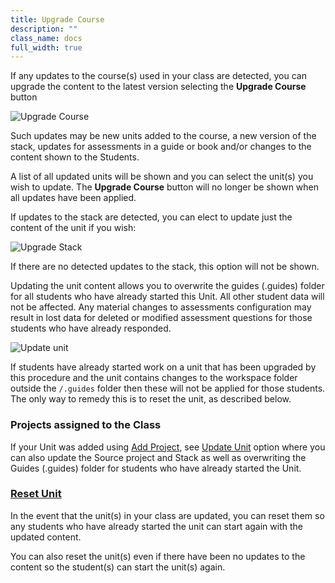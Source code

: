 ```yaml
---
title: Upgrade Course
description: ""
class_name: docs
full_width: true
---
```


If any updates to the course(s) used in your class are detected, you can upgrade the content to the latest version selecting the **Upgrade Course** button

<img alt="Upgrade Course" src="/img/docs/class_administration/upgradecourse.png" class="simple"/>

Such updates may be new units added to the course, a new version of the stack, updates for assessments in a guide or book and/or changes to the content shown to the Students.

A list of all updated units will be shown and you can select the unit(s) you wish to update. The **Upgrade Course** button will no longer be shown when all updates have been applied.

If updates to the stack are detected, you can elect to update just the content of the unit if you wish:

<img alt="Upgrade Stack" src="/img/docs/class_administration/stackupdated.png" class="simple"/>

If there are no detected updates to the stack, this option will not be shown.

Updating the unit content allows you to overwrite the guides (.guides) folder for all students who have already started this Unit. All other student data will not be affected. Any material changes to assessments configuration may result in lost data for deleted or modified assessment questions for those students who have already responded.

<img alt="Update unit" src="/img/docs/class_administration/updateunit.png" class="simple"/>

If students have already started work on a unit that has been upgraded by this procedure and the unit contains changes to the workspace folder outside the `/.guides` folder then these will not be applied for those students. The only way to remedy this is to reset the unit, as described below.


### Projects assigned to the Class

If your Unit was added using [Add Project](/docs/classes/unitmanagement/assign-project), see  [Update Unit](/docs/classes/unitmanagement/updateunit/) option where you can also update the Source project and Stack as well as overwriting the Guides (.guides) folder for students who have already started the Unit.


### [Reset Unit](/docs/classes/unitmanagement/reset-unit/)

In the event that the unit(s) in your class are updated, you can reset them so any students who have already started the unit can start again with the updated content.

You can also reset the unit(s) even if there have been no updates to the content so the student(s) can start the unit(s) again.


